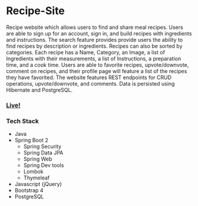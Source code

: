 # Recipe-Site

Recipe website which allows users to find and share meal recipes. Users are able to sign up for an account, sign in, and build recipes with ingredients and instructions. The search feature provides provide users the ability to find recipes by description or ingredients. Recipes can also be sorted by categories. Each recipe has a Name, Category, an Image, a list of Ingredients with their measurements, a list of Instructions, a preparation time, and a cook time. Users are able to favorite recipes, upvote/downvote, comment on recipes, and their profile page will feature a list of the recipes they have favorited. The website features REST endpoints for CRUD operations, upvote/downvote, and comments. Data is persisted using Hibernate and PostgreSQL.

### [Live!](https://spring-recipe-site.herokuapp.com/)

### Tech Stack

- Java
- Spring Boot 2
  - Spring Security
  - Spring Data JPA
  - Spring Web
  - Spring Dev tools
  - Lombok
  - Thymeleaf
- Javascript (jQuery)
- Bootstrap 4
- PostgreSQL
